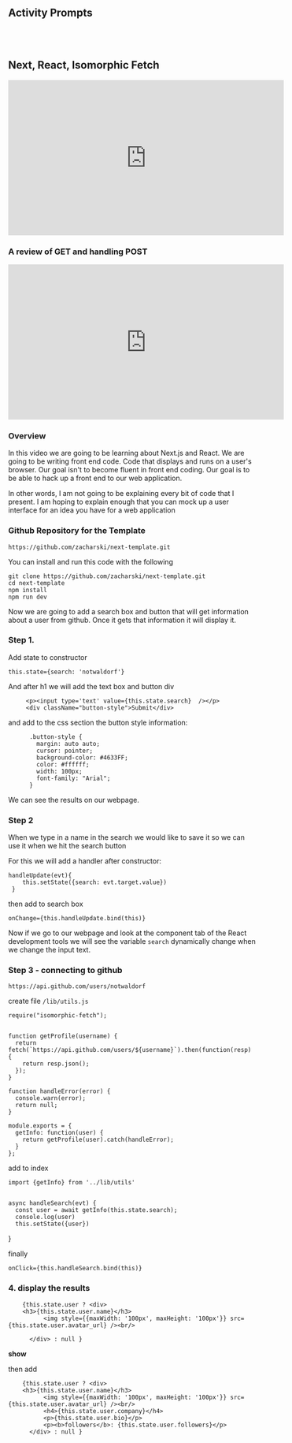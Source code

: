 ## Activity Prompts
<br/><br/>
## Next, React, Isomorphic Fetch

<iframe width="560" height="315" src="https://www.youtube.com/embed/NGlpKEKXLhc" frameborder="0" allowfullscreen></iframe>

### A review of GET and handling POST

<iframe width="560" height="315" src="https://www.youtube.com/embed/pcemV-Xe0So" frameborder="0" allowfullscreen></iframe>


### Overview
In this video we are going to be learning about Next.js and React.
We are going to be writing front end code. Code that displays and runs on a user's browser.
Our goal isn't to become fluent in front end coding. Our goal is to be able to hack up a front end to our web application. 

In other words, I am not going to be explaining every bit of code that I present. I am hoping to explain enough that you can mock up a user interface for an idea you have for a web application



### Github Repository for the Template

	https://github.com/zacharski/next-template.git

You can install and run this code with the following

	git clone https://github.com/zacharski/next-template.git
	cd next-template
	npm install
	npm run dev

Now we are going to add a search box and button that will get information about a user from github. Once it gets that information it will display it.

### Step 1.

Add state to constructor

	this.state={search: 'notwaldorf'}
	
And after h1 we will add the text box and button div

         <p><input type='text' value={this.state.search}  /></p>
         <div className="button-style">Submit</div>
 
and add to the css section the button style information:

          .button-style {
            margin: auto auto;
            cursor: pointer;
            background-color: #4633FF;  
            color: #ffffff; 
            width: 100px;
            font-family: "Arial";
          }


We can see the results on our webpage.

### Step 2

When we type in a name in the search we would like to save it so we can use it when we hit the search button

For this we will add a handler after constructor:

  	handleUpdate(evt){
    	this.setState({search: evt.target.value})
 	 }

then add to search box

	onChange={this.handleUpdate.bind(this)}	
	
Now if we go to our webpage and look at the component tab of the React development tools we will see the variable `search` dynamically change when we change the input text.


### Step 3 - connecting to github

	https://api.github.com/users/notwaldorf
	
create file `/lib/utils.js`

	require("isomorphic-fetch");


	function getProfile(username) {
	  return fetch(`https://api.github.com/users/${username}`).then(function(resp) {
	    return resp.json();
	  });
	}

	function handleError(error) {
	  console.warn(error);
	  return null;
	}

	module.exports = {
	  getInfo: function(user) {
	    return getProfile(user).catch(handleError);
	  }
	};


add to index

	import {getInfo} from '../lib/utils'
	
	
    async handleSearch(evt) {
      const user = await getInfo(this.state.search);
      console.log(user)
      this.setState({user})
  }
  
finally 

	onClick={this.handleSearch.bind(this)} 




### 4. display the results


        {this.state.user ? <div> 
        <h3>{this.state.user.name}</h3>
              <img style={{maxWidth: '100px', maxHeight: '100px'}} src={this.state.user.avatar_url} /><br/>

          </div> : null }
**show**

then add


        {this.state.user ? <div> 
        <h3>{this.state.user.name}</h3>
              <img style={{maxWidth: '100px', maxHeight: '100px'}} src={this.state.user.avatar_url} /><br/>
              <h4>{this.state.user.company}</h4>
              <p>{this.state.user.bio}</p>
              <p><b>followers</b>: {this.state.user.followers}</p>
          </div> : null }
